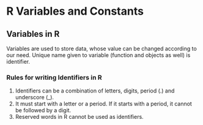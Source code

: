 # R Variables and Constants

## Variables in R

Variables are used to store data, whose value can be changed according to our need. Unique name given to variable (function and objects as well) is identifier.

### Rules for writing Identifiers in R

1. Identifiers can be a combination of letters, digits, period (.) and underscore (_).
2. It must start with a letter or a period. If it starts with a period, it cannot be followed by a digit.
3. Reserved words in R cannot be used as identifiers.
